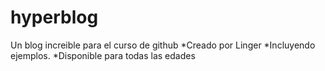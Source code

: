 # hyperblog
Un blog increible para el curso de github
*Creado por Linger
*Incluyendo ejemplos.
*Disponible para todas las edades
